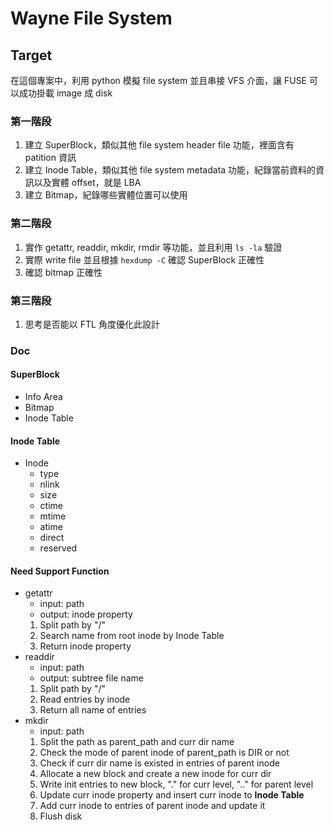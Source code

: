 # Wayne File System

## Target

在這個專案中，利用 python 模擬 file system 並且串接 VFS 介面，讓 FUSE 可以成功掛載 image 成 disk 

### 第一階段
1. 建立 SuperBlock，類似其他 file system header file 功能，裡面含有 patition 資訊
2. 建立 Inode Table，類似其他 file system metadata 功能，紀錄當前資料的資訊以及實體 offset，就是 LBA
3. 建立 Bitmap，紀錄哪些實體位置可以使用

### 第二階段
1. 實作 getattr, readdir, mkdir, rmdir 等功能，並且利用 `ls -la` 驗證
2. 實際 write file 並且根據 `hexdump -C` 確認 SuperBlock 正確性
3. 確認 bitmap 正確性

### 第三階段
1. 思考是否能以 FTL 角度優化此設計

### Doc

#### SuperBlock
- Info Area
- Bitmap
- Inode Table


#### Inode Table
- Inode
  - type
  - nlink
  - size
  - ctime
  - mtime
  - atime
  - direct
  - reserved

#### Need Support Function
- getattr
  - input: path
  - output: inode property
  1. Split path by "/"
  2. Search name from root inode by Inode Table
  3. Return inode property
- readdir
  - input: path
  - output: subtree file name
  1. Split path by "/"
  2. Read entries by inode
  3. Return all name of entries
- mkdir
  - input: path
  1. Split the path as parent_path and curr dir name
  2. Check the mode of parent inode of parent_path is DIR or not
  3. Check if curr dir name is existed in entries of parent inode
  4. Allocate a new block and create a new inode for curr dir
  5. Write init entries to new block, "." for curr level, ".." for parent level
  6. Update curr inode property and insert curr inode to **Inode Table**
  7. Add curr inode to entries of parent inode and update it
  8. Flush disk

